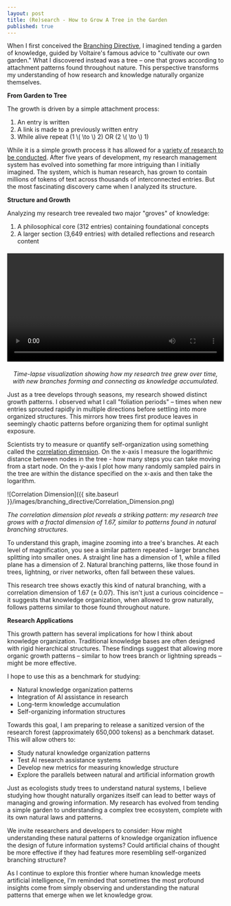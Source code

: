 ```yaml
---
layout: post
title: (Re)search - How to Grow A Tree in the Garden
published: true
---
```


When I first conceived the [Branching Directive](https://zrobertson466920.github.io/BranchingDirective/), I imagined tending a garden of knowledge, guided by Voltaire's famous advice to "cultivate our own garden." What I discovered instead was a tree – one that grows according to attachment patterns found throughout nature. This perspective transforms my understanding of how research and knowledge naturally organize themselves.

**From Garden to Tree**

The growth is driven by a simple attachment process:

1. An entry is written
2. A link is made to a previously written entry
3. While alive repeat (1 \\( \to \\) 2) OR (2 \\( \to \\) 1)

While it is a simple growth process it has allowed for a [variety of research to be conducted](https://scholar.google.com/citations?user=769PIisAAAAJ&hl=en). After five years of development, my research management system has evolved into something far more intriguing than I initially imagined. The system, which is human research, has grown to contain millions of tokens of text across thousands of interconnected entries. But the most fascinating discovery came when I analyzed its structure.

**Structure and Growth**

Analyzing my research tree revealed two major "groves" of knowledge:

1. A philosophical core (312 entries) containing foundational concepts
2. A larger section (3,649 entries) with detailed reflections and research content

<div style="display: flex; justify-content: center; margin: 20px 0;">
    <video width="100%" max-width="800px" controls>
        <sce src="{{ site.baseurl }}/images/branching_directive/tree_growth.mp4" type="video/mp4">
        Y browser does not support the video tag.
    </video>
</div>
<p style="text-align: center; font-style: italic; margin-top: 10px;">
    Time-lapse visualization showing how my research tree grew over time, with new branches forming and connecting as knowledge accumulated.
</p>

Just as a tree develops through seasons, my research showed distinct growth patterns. I observed what I call "foliation periods" – times when new entries sprouted rapidly in multiple directions before settling into more organized structures. This mirrors how trees first produce leaves in seemingly chaotic patterns before organizing them for optimal sunlight exposure.

Scientists try to measure or quantify self-organization using something called the [correlation dimension](https://en.wikipedia.org/wiki/Correlation_dimension). On the x-axis I measure the logarithmic distance between nodes in the tree - how many steps you can take moving from a start node. On the y-axis I plot how many randomly sampled pairs in the tree are within the distance specified on the x-axis and then take the logarithm. 

![Correlation Dimension]({{ site.baseurl }}/images/branching_directive/Correlation_Dimension.png)

*The correlation dimension plot reveals a striking pattern: my research tree grows with a fractal dimension of 1.67, similar to patterns found in natural branching structures.*

To understand this graph, imagine zooming into a tree's branches. At each level of magnification, you see a similar pattern repeated – larger branches splitting into smaller ones. A straight line has a dimension of 1, while a filled plane has a dimension of 2. Natural branching patterns, like those found in trees, lightning, or river networks, often fall between these values.

This research tree shows exactly this kind of natural branching, with a correlation dimension of 1.67 (± 0.07). This isn't just a curious coincidence – it suggests that knowledge organization, when allowed to grow naturally, follows patterns similar to those found throughout nature.

**Research Applications**

This growth pattern has several implications for how I think about knowledge organization. Traditional knowledge bases are often designed with rigid hierarchical structures. These findings suggest that allowing more organic growth patterns – similar to how trees branch or lightning spreads – might be more effective.

I hope to use this as a benchmark for studying:
- Natural knowledge organization patterns
- Integration of AI assistance in research
- Long-term knowledge accumulation
- Self-organizing information structures

Towards this goal, I am preparing to release a sanitized version of the research forest (approximately 650,000 tokens) as a benchmark dataset. This will allow others to:
- Study natural knowledge organization patterns
- Test AI research assistance systems
- Develop new metrics for measuring knowledge structure
- Explore the parallels between natural and artificial information growth

Just as ecologists study trees to understand natural systems, I believe studying how thought naturally organizes itself can lead to better ways of managing and growing information. My research has evolved from tending a simple garden to understanding a complex tree ecosystem, complete with its own natural laws and patterns.

We invite researchers and developers to consider: How might understanding these natural patterns of knowledge organization influence the design of future information systems? Could artificial chains of thought be more effective if they had features more resembling self-organized branching structure?

As I continue to explore this frontier where human knowledge meets artificial intelligence, I'm reminded that sometimes the most profound insights come from simply observing and understanding the natural patterns that emerge when we let knowledge grow.
